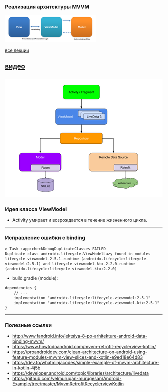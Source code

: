 ### Реализация архитектуры MVVM

![MVVM pattern](assets/mvvm/MVVMPattern.png)

[все лекции](https://github.com/dmitryweiner/android-lectures/blob/master/README.md)

[видео]()
---

![MVVM architecture](assets/mvvm/mvvm-architecture.png)
---

### Идея класса ViewModel
* Activity умирает и возрождается в течение жизненного цикла.
---

### Исправление ошибки с binding
```
> Task :app:checkDebugDuplicateClasses FAILED
Duplicate class androidx.lifecycle.ViewModelLazy found in modules lifecycle-viewmodel-2.5.1-runtime (androidx.lifecycle:lifecycle-viewmodel:2.5.1) and lifecycle-viewmodel-ktx-2.2.0-runtime (androidx.lifecycle:lifecycle-viewmodel-ktx:2.2.0)
```

* build.gradle (module): 
```
dependencies {
    // ...
    implementation "androidx.lifecycle:lifecycle-viewmodel:2.5.1"
    implementation "androidx.lifecycle:lifecycle-viewmodel-ktx:2.5.1"
}
```
---

### Полезные ссылки
* http://www.fandroid.info/lektsiya-8-po-arhitekture-android-data-binding-mvvm/
* https://www.howtodoandroid.com/mvvm-retrofit-recyclerview-kotlin/
* https://proandroiddev.com/clean-architecture-on-android-using-feature-modules-mvvm-view-slices-and-kotlin-e9ed18e64d83
* https://dev.to/whatminjacodes/simple-example-of-mvvm-architecture-in-kotlin-4j5b
* https://developer.android.com/topic/libraries/architecture/livedata
* https://github.com/velmurugan-murugesan/Android-Example/tree/master/MvvmRetrofitRecyclerviewKotlin
